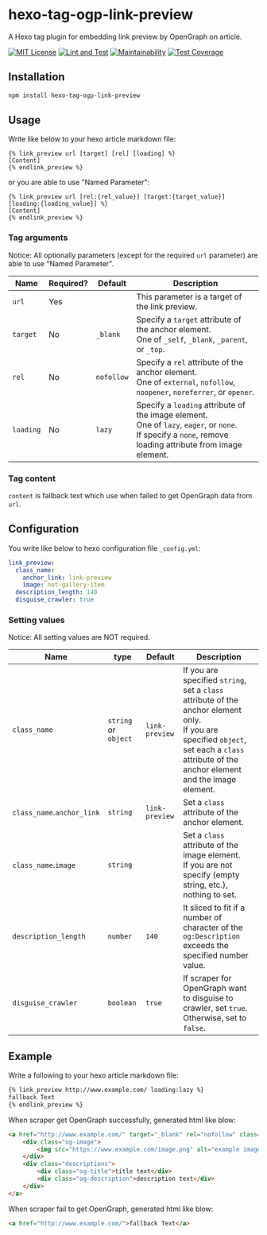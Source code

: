 # hexo-tag-ogp-link-preview

A Hexo tag plugin for embedding link preview by OpenGraph on article.

[![MIT License](http://img.shields.io/badge/license-MIT-blue.svg?style=flat)](LICENSE)
[![Lint and Test](https://github.com/h-sugawara/hexo-tag-ogp-link-preview/actions/workflows/lint-and-test.yml/badge.svg)](https://github.com/h-sugawara/hexo-tag-ogp-link-preview/actions/workflows/lint-and-test.yml)
[![Maintainability](https://api.codeclimate.com/v1/badges/02bc45163475aa8580c8/maintainability)](https://codeclimate.com/github/h-sugawara/hexo-tag-ogp-link-preview/maintainability)
[![Test Coverage](https://api.codeclimate.com/v1/badges/02bc45163475aa8580c8/test_coverage)](https://codeclimate.com/github/h-sugawara/hexo-tag-ogp-link-preview/test_coverage)

## Installation

```bash
npm install hexo-tag-ogp-link-preview
```

## Usage

Write like below to your hexo article markdown file:
```
{% link_preview url [target] [rel] [loading] %}
[Content]
{% endlink_preview %}
```

or you are able to use "Named Parameter":

```
{% link_preview url [rel:{rel_value}] [target:{target_value}] [loading:{loading_value}] %}
[Content]
{% endlink_preview %}
```

### Tag arguments

Notice: All optionally parameters (except for the required `url` parameter) are able to use "Named Parameter".

| Name      | Required? | Default    | Description                                                                                                                                                    |
|-----------|-----------|------------|----------------------------------------------------------------------------------------------------------------------------------------------------------------|
| `url`     | Yes       |            | This parameter is a target of the link preview.                                                                                                                |
| `target`  | No        | `_blank`   | Specify a `target` attribute of the anchor element.<br>One of `_self`, `_blank`, `_parent`, or `_top`.                                                         |
| `rel`     | No        | `nofollow` | Specify a `rel` attribute of the anchor element.<br>One of `external`, `nofollow`, `noopener`, `noreferrer`, or `opener`.                                      |
| `loading` | No        | `lazy`     | Specify a `loading` attribute of the image element.<br>One of `lazy`, `eager`, or `none`.<br>If specify a `none`, remove loading attribute from image element. |

### Tag content

`content` is fallback text which use when failed to get OpenGraph data from `url`.

## Configuration

You write like below to hexo configuration file `_config.yml`:

```yaml
link_preview:
  class_name:
    anchor_link: link-preview
    image: not-gallery-item
  description_length: 140
  disguise_crawler: true
```

### Setting values

Notice: All setting values are NOT required.

| Name                       | type                 | Default        | Description                                                                                                                                                                                    |
|----------------------------|----------------------|----------------|------------------------------------------------------------------------------------------------------------------------------------------------------------------------------------------------|
| `class_name`               | `string` or `object` | `link-preview` | If you are specified `string`, set a `class` attribute of the anchor element only.<br>If you are specified `object`, set each a `class` attribute of the anchor element and the image element. |
| `class_name`.`anchor_link` | `string`             | `link-preview` | Set a `class` attribute of the anchor element.                                                                                                                                                 |
| `class_name`.`image`       | `string`             |                | Set a `class` attribute of the image element.<br>If you are not specify (empty string, etc.), nothing to set.                                                                                  |
| `description_length`       | `number`             | `140`          | It sliced to fit if a number of character of the `og:Description` exceeds the specified number value.                                                                                          |
| `disguise_crawler`         | `boolean`            | `true`         | If scraper for OpenGraph want to disguise to crawler, set `true`.<br>Otherwise, set to `false`.                                                                                                |

## Example

Write a following to your hexo article markdown file:

```markdown
{% link_preview http://www.example.com/ loading:lazy %}
fallback Text
{% endlink_preview %}
```

When scraper get OpenGraph successfully, generated html like blow:
```html
<a href="http://www.example.com/" target="_blank" rel="nofollow" class="link-preview">
    <div class="og-image">
        <img src="https://www.example.com/image.png" alt="example image" class="not-gallery-item" loading="lazy">
    </div>
    <div class="descriptions">
        <div class="og-title">title text</div>
        <div class="og-description">description text</div>
    </div>
</a>
```

When scraper fail to get OpenGraph, generated html like blow:
```html
<a href="http://www.example.com/">fallback Text</a>
```
